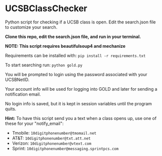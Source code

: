 UCSBClassChecker
================

Python script for checking if a UCSB class is open. Edit the search.json file to customize your search.

**Clone this repo, edit the search.json file, and run in your terminal.**

**NOTE:  This script requires beautifulsoup4 and mechanize**

Requirements can be installed with:  `pip install -r requirements.txt`

To start searching run: `python gold.py`


You will be prompted to login using the password associated with your UCSBNetID.

Your account info will be used for logging into GOLD and later for sending a notification email.

No login info is saved, but it is kept in session variables until the program quits.

**Hint:**
To have this script send you a text when a class opens up, use one of these for your "notify_email":


* Tmobile: `10digitphonenumber@tmomail.net`
* AT&T:  `10digitphonenumber@txt.att.net`
* Verizon: `10digitphonenumber@vtext.com`
* Sprint: `10digitphonenumber@messaging.sprintpcs.com`

